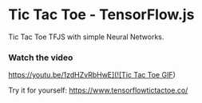 # Tic Tac Toe - TensorFlow.js

Tic Tac Toe TFJS with simple Neural Networks.

### Watch the video

[https://youtu.be/1zdHZvRbHwE](![Tic Tac Toe GIF](_art/quick-tac-toe.gif))

Try it for yourself: https://www.tensorflowtictactoe.co/
